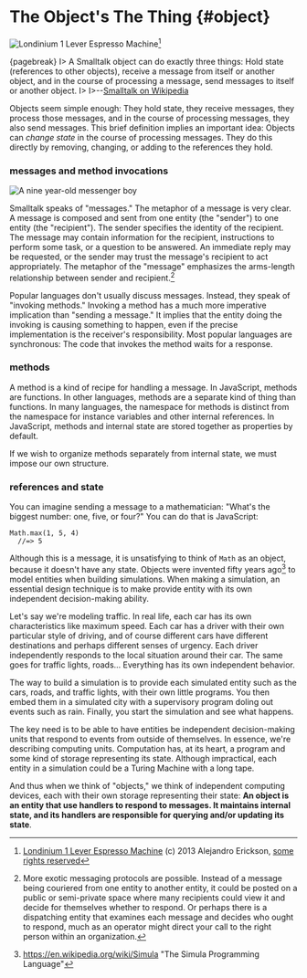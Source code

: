 # The Object's The Thing {#object}

![Londinium 1 Lever Espresso Machine](images/erickson.jpg)[^erickson]

[^erickson]: [Londinium 1 Lever Espresso Machine](http://www.flickr.com/photos/44701100@N05/10224668065) (c) 2013 Alejandro Erickson, [some rights reserved](http://creativecommons.org/licenses/by/2.0/deed.en)

{pagebreak}
I> A Smalltalk object can do exactly three things: Hold state (references to other objects), receive a message from itself or another object, and in the course of processing a message, send messages to itself or another object.
I>
I>--[Smalltalk on Wikipedia][smalltalk]

[smalltalk]: https://en.wikipedia.org/wiki/Smalltalk

Objects seem simple enough: They hold state, they receive messages, they process those messages, and in the course of processing messages, they also send messages. This brief definition implies an important idea: Objects can *change state* in the course of processing messages. They do this directly by removing, changing, or adding to the references they hold.

### messages and method invocations

![A nine year-old messenger boy](images/messenger.jpg)

Smalltalk speaks of "messages." The metaphor of a message is very clear. A message is composed and sent from one entity (the "sender") to one entity (the "recipient"). The sender specifies the identity of the recipient. The message may contain information for the recipient, instructions to perform some task, or a question to be answered. An immediate reply may be requested, or the sender may trust the message's recipient to act appropriately. The metaphor of the "message" emphasizes the arms-length relationship between sender and recipient.[^protocols]

[^protocols]: More exotic messaging protocols are possible. Instead of a message being couriered from one entity to another entity, it could be posted on a public or semi-private space where many recipients could view it and decide for themselves whether to respond. Or perhaps there is a dispatching entity that examines each message and decides who ought to respond, much as an operator might direct your call to the right person within an organization.

Popular languages don't usually discuss messages. Instead, they speak of "invoking methods." Invoking a method has a much more imperative implication than "sending a message." It implies that the entity doing the invoking is causing something to happen, even if the precise implementation is the receiver's responsibility. Most popular languages are synchronous: The code that invokes the method waits for a response.

### methods

A method is a kind of recipe for handling a message. In JavaScript, methods are functions. In other languages, methods are a separate kind of thing than functions. In many languages, the namespace for methods is distinct from the namespace for instance variables and other internal references. In JavaScript, methods and internal state are stored together as properties by default.

If we wish to organize methods separately from internal state, we must impose our own structure.

### references and state

You can imagine sending a message to a mathematician: "What's the biggest number: one, five, or four?" You can do that is JavaScript:

    Math.max(1, 5, 4)
      //=> 5

Although this is a message, it is unsatisfying to think of `Math` as an object, because it doesn't have any state. Objects were invented fifty years ago[^Simula] to model entities when building simulations. When making a simulation, an essential design technique is to make provide entity with its own independent decision-making ability.

[^Simula]: https://en.wikipedia.org/wiki/Simula "The Simula Programming Language"

Let's say we're modeling traffic. In real life, each car has its own characteristics like maximum speed. Each car has a driver with their own particular style of driving, and of course different cars have different destinations and perhaps different senses of urgency. Each driver independently responds to the local situation around their car. The same goes for traffic lights, roads... Everything has its own independent behavior.

The way to build a simulation is to provide each simulated entity such as the cars, roads, and traffic lights, with their own little programs. You then embed them in a simulated city with a supervisory program doling out events such as rain. Finally, you start the simulation and see what happens.

The key need is to be able to have entities be independent decision-making units that respond to events from outside of themselves. In essence, we're describing computing units. Computation has, at its heart, a program and some kind of storage representing its state. Although impractical, each entity in a simulation could be a Turing Machine with a long tape.

And thus when we think of "objects," we think of independent computing devices, each with their own storage representing their state: **An object is an entity that use handlers to respond to messages. It maintains internal state, and its handlers are responsible for querying and/or updating its state**.